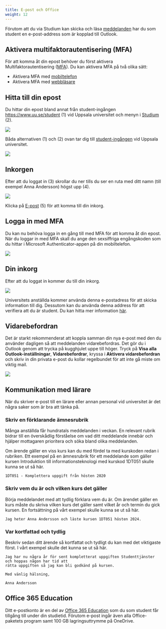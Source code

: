 ```yaml
---
title: E-post och Office
weight: 12
---
```


Förutom att du via Studium kan skicka och läsa
[meddelanden](../studium#meddelanden) har du som student en e-post-address som
är kopplad till Outlook.

## Aktivera multifaktorautentisering (MFA)

För att komma åt din epost behöver du först aktivera Multifaktorautentisering
([MFA][mfa]). Du kan aktivera MFA på två olika sätt: 

- Aktivera MFA med [mobiltelefon][mfa-mobile]
- Aktivera MFA med [webbläsare][mfa-browser]

[mfa]:
    https://www.uu.se/student/it-for-studenter/microsoft-365-education/multifaktorautentisering

[mfa-mobile]:
    https://www.uu.se/student/it-for-studenter/microsoft-365-education/multifaktorautentisering/aktivera-mfa-med-mobiltelefon

[mfa-browser]: https://www.uu.se/student/it-for-studenter/microsoft-365-education/multifaktorautentisering/aktivera-mfa-med-webblasare

## Hitta till din epost

Du hittar din epost bland annat från student-ingången https://www.uu.se/student (1) 
vid Uppsala universitet och menyn i [Studium][studium] (2).

![](/images/studenttjanster/schedule/studium-menu-uu-student.png?width=222px)

[studium]: https://studium.uu.se/

[uu-student]: https://www2.uu.se/student/

Båda alternativen (1) och (2) ovan tar dig till [student-ingången][uu-student]
vid Uppsala universitet. 

[uu-student]: https://www2.uu.se/student/

![](/images/studenttjanster/schedule/uu-student-login.png?width=666px)


## Inkorgen 

Efter att du loggat in (3) skrollar du ner tills du ser en ruta med ditt namn
(till exempel Anna Andersson) högst upp (4). 

![](/images/studenttjanster/email/your-name-box.png?width=444px)


Klicka på [E-post][email] (5) för att komma till din inkorg.


[email]: https://outlook.com/student.uu.se

## Logga in med MFA

Du kan nu behöva logga in en gång till med MFA för att komma åt din epost. 
När du loggar in med MFA skall du ange den sexsiffriga engångskoden som du hittar i
Microsoft Authenticator-appen på din mobiltelefon. 


![](/images/studenttjanster/email/mfa-step-1.png?width=333px)

## Din inkorg

Efter att du loggat in kommer du till din inkorg. 


![](/images/studenttjanster/email/inbox.gif)

[uu-student]: https://www2.uu.se/student/

Universitets anställda kommer använda denna e-postadress för att skicka information till
dig. Dessutom kan du använda denna address för att verifiera att du är student.
Du kan hitta mer information [här](http://www.uu.se/student/it-for-studenter/e-post/").

## Vidarebefordran

Det är starkt rekommenderat att koppla samman din nya e-post med den du använder
dagligen så att meddelanden vidarebefordras. Det gör du i Outlook genom att trycka på kugghjulet uppe till höger.
Tryck på **Visa alla Outlook-inställningar**, **Vidarebefordrar**, kryssa i **Aktivera vidarebefordran** och
skriv in din privata e-post du kollar regelbundet för att inte gå miste om viktig mail.

![](/images/studenttjanster/studium/cc_mail.gif)

## Kommunikation med lärare

När du skriver e-post till en lärare eller annan personal vid universitet är det några
saker som är bra att tänka på.

### Skriv en förklarande ämnesrubrik

Många anställda får hundratals meddelanden i veckan. En relevant rubrik bidrar
till en överskådlig förståelse om vad ditt meddelande innebär och hjälper
mottagaren prioritera och söka bland olika meddelanden. 

Om ärende gäller en viss kurs kan du med fördel ta med kurskoden redan i rubriken.
Ett exempel på en ämnesrubrik för ett meddelande som gäller kursen Introduktion
till informationsteknologi med kurskod 1DT051 skulle kunna se ut så här. 

``` text
1DT051 - Komplettera uppgift från hösten 2020
```

### Skriv vem du är och vilken kurs det gäller

Börja meddelandet med att tydlig förklara vem du är. Om ärendet gäller en kurs
måste du skriva vilken kurs det gäller samt vilket år och termin du gick kursen.
En fortsättning på vårt exempel skulle kunna se ut så här. 

``` text
Jag heter Anna Andersson och läste kursen 1DT051 hösten 2024. 
```

### Var kortfattad och tydlig

Beskriv sedan ditt ärende så kortfattat och tydligt du kan med det viktigaste
först. I vårt exempel skulle det kunna se ut så här.

``` text
Jag har nu några år för sent kompletterat uppgiften Studenttjänster och hoppas någon har tid att
rätta uppgiften så jag kan bli godkänd på kursen. 

Med vänlig hälsning, 

Anna Andersson
```

## Office 365 Education

Ditt e-postkonto är en del av [Office 365 Education][office-365] som du som
student får tillgång till under din studietid. Förutom e-post ingår även alla
Office-paketets program samt 100 GB lagringsuttrymme på OneDrive.

[office-365]: https://www.uu.se/student/it-for-studenter/microsoft-365-education
